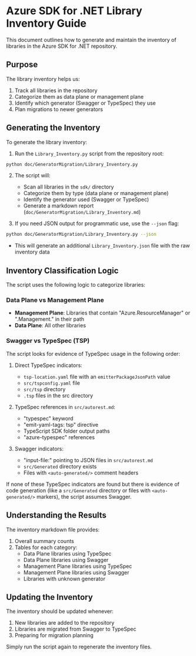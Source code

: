 # Azure SDK for .NET Library Inventory Guide

This document outlines how to generate and maintain the inventory of libraries in the Azure SDK for .NET repository.

## Purpose

The library inventory helps us:

1. Track all libraries in the repository
2. Categorize them as data plane or management plane
3. Identify which generator (Swagger or TypeSpec) they use
4. Plan migrations to newer generators

## Generating the Inventory

To generate the library inventory:

1. Run the `Library_Inventory.py` script from the repository root:

```bash
python doc/GeneratorMigration/Library_Inventory.py
```

2. The script will:
   - Scan all libraries in the `sdk/` directory
   - Categorize them by type (data plane or management plane)
   - Identify the generator used (Swagger or TypeSpec)
   - Generate a markdown report (`doc/GeneratorMigration/Library_Inventory.md`)

3. If you need JSON output for programmatic use, use the `--json` flag:

```bash
python doc/GeneratorMigration/Library_Inventory.py --json
```
   - This will generate an additional `Library_Inventory.json` file with the raw inventory data

## Inventory Classification Logic

The script uses the following logic to categorize libraries:

### Data Plane vs Management Plane

- **Management Plane**: Libraries that contain "Azure.ResourceManager" or ".Management." in their path
- **Data Plane**: All other libraries

### Swagger vs TypeSpec (TSP)

The script looks for evidence of TypeSpec usage in the following order:

1. Direct TypeSpec indicators:
   - `tsp-location.yaml` file with an `emitterPackageJsonPath` value
   - `src/tspconfig.yaml` file
   - `src/tsp` directory
   - `.tsp` files in the src directory

2. TypeSpec references in `src/autorest.md`:
   - "typespec" keyword
   - "emit-yaml-tags: tsp" directive
   - TypeScript SDK folder output paths
   - "azure-typespec" references

3. Swagger indicators:
   - "input-file:" pointing to JSON files in `src/autorest.md`
   - `src/Generated` directory exists
   - Files with `<auto-generated/>` comment headers

If none of these TypeSpec indicators are found but there is evidence of code generation 
(like a `src/Generated` directory or files with `<auto-generated/>` markers), the script assumes Swagger.

## Understanding the Results

The inventory markdown file provides:

1. Overall summary counts
2. Tables for each category:
   - Data Plane libraries using TypeSpec
   - Data Plane libraries using Swagger
   - Management Plane libraries using TypeSpec
   - Management Plane libraries using Swagger
   - Libraries with unknown generator

## Updating the Inventory

The inventory should be updated whenever:

1. New libraries are added to the repository
2. Libraries are migrated from Swagger to TypeSpec
3. Preparing for migration planning

Simply run the script again to regenerate the inventory files.